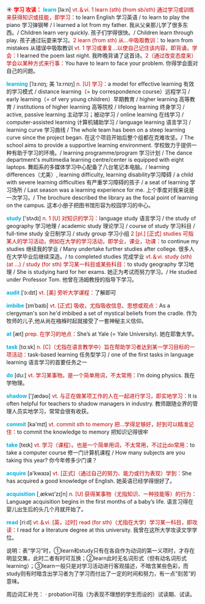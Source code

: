 ☀ <font color="red">**学习 攻读：**</font>
<font color="sky blue">**learn**</font> [lə:n] 
<font color="#c00000">vt.＆vi. 1 learn (sth) (from sb/sth) 通过学习或训练来获得知识或技能，即学习：</font>to learn English 学习英语 / to learn to play the piano 学习弹钢琴 / I learned a lot from my father. 我从父亲那儿学了很多东西。/ Children learn very quickly. 孩子们学得很快。/ Children learn through play. 孩子通过玩耍来学习。<font color="#c00000">2 learn (from sth) 从…中吸取教训：</font>to learn from mistakes 从错误中吸取教训 <font color="#c00000">vt. 1 学习或重复…以使自己记住该内容，即背诵，学会：</font>I learned the poem last night. 我昨晚背诵了这首诗。<font color="#c00000">2（通过改变态度来）学会以某种方式来行事：</font>You have to learn to face your problem. 你得学会面对自己的问题。
           
<font color="sky blue">**learning**</font> [ˈlɜ:nɪŋ; 美 ˈlɜ:rnɪŋ]
<font color="#c00000">n. [U] 学习：</font>a model for effective learning 有效的学习模式 / distance learning（= by correspondence course）远程学习 / early learning（= of very young children）早期教育 / higher learning 高等教育 / institutions of higher learning 高等院校 / lifelong learning 终身学习 / active, passive learning 主动学习；被动学习 / online learning 在线学习 / computer-assisted learning 计算机辅助学习 / language learning 语言学习 / learning curve 学习曲线 / The whole team has been on a steep learning curve since the project began. 在这个项目开始后整个组都在克难攻坚。/ The school aims to provide a supportive learning environment. 学校致力于提供一种有助于学习的环境。/ learning programme/program 学习计划 / The dance department's multimedia learning centre/center is equipped with eight laptops. 舞蹈系的多媒体学习中心配备了八台笔记本电脑。/ learning differences（尤美）, learning difficulty, learning disability学习障碍 / a child with severe learning difficulties 有严重学习障碍的孩子 / a seat of learning 学习场所 / Last season was a learning experience for me. 上个季度对我来说是一次学习。/ The brochure described the library as the focal point of learning on the campus. 这本小册子把图书馆形容为校园学习的中心。

<font color="sky blue">**study**</font> ['stʌdɪ] 
<font color="#c00000">n. 1 [U] 对知识的学习：</font>language study 语言学习 / the study of geography 学习地理 / academic study 理论学习 / course of study 学习科目 / full-time study 全日制学习 / study group 学习小组 <font color="#c00000">2 [pl.] [正式] studies 可指某人的学习活动，例如在大学的学习活动，即学业，课业，功课：</font>to continue my studies 继续我的学业 / Many undertake further studies after college. 很多人在大学毕业后继续深造。/ to completed studies 完成学业 <font color="#c00000">vt.＆vi. study (sth) (at ...) / study (for sth) 学习某一科目或某些科目：</font>to study geography 学习地理 / She is studying hard for her exams. 她正为考试而努力学习。/ He studied under Professor Tom. 他曾在汤姆教授的指导下学习。
            
<font color="sky blue">**audit**</font> [ˈɔ:dɪt]
<font color="#c00000">vt. [美] 旁听大学课程：</font>了解即可          

<font color="sky blue">**imbibe**</font> [ɪmˈbaɪb]
<font color="#c00000">vt. [正式] 吸收，尤指吸收信息、思想或观点：</font>As a clergyman's son he'd imbibed a set of mystical beliefs from the cradle. 作为牧师的儿子,他从尚在襁褓时起就接受了一套神秘主义信仰。

<font color="sky blue">**at**</font> [æt] 
<font color="#c00000">prep. 在学习的地点：</font>She’s at Yale (= Yale University). 她在耶鲁大学。

<font color="sky blue">**task**</font> [tɑːsk] 
<font color="#c00000">n. [C]（尤指在语言教学中）旨在帮助学习者达到某一学习目标的一项活动：</font>task-based learning 任务型学习 / one of the first tasks in language learning 语言学习的首要任务之一

<font color="sky blue">**do**</font> [du:] 
<font color="#c00000">vt. 学习某事物。是一个简单用词，不太常用：</font>I’m doing physics. 我在学物理。

<font color="sky blue">**shadow**</font> ['ʃædəʊ] 
<font color="#c00000">vt. 与正在做某项工作的人在一起进行学习，即实地学习：</font>It is often helpful for teachers to shadow managers in industry. 教师跟随业界的管理人员实地学习，常常会很有收获。

<font color="sky blue">**commit**</font> [kə'mɪt] 
<font color="#c00000">vt. commit sth to memory 把…学得足够好，好到可以精准记住：</font>to commit the knowledge to memory 把知识记得很牢

<font color="sky blue">**take**</font> [teɪk] 
<font color="#c00000">vt. 学习（课程）。也是一个简单用词，不太常用，不过比do常用：</font>to take a computer course 修一门计算机课程 / How many subjects are you taking this year? 你今年修多少门课？

<font color="sky blue">**acquire**</font> [ə'kwaɪə] 
<font color="#c00000">vt. [正式]（通过自己的努力、能力或行为表现）学到：</font>She has acquired a good knowledge of English. 她英语已经学得很好了。

<font color="sky blue">**acquisition**</font> [͵ækwɪ'zɪʃn] 
<font color="#c00000">n. [U] 获得某事物（尤指知识、一种技能等）的行为：</font>Language acquisition begins in the first months of a baby’s life. 语言习得在婴儿出生后的头几个月就开始了。

<font color="sky blue">**read**</font> [ri:d] 
<font color="#c00000">vt.＆vi. [英，过时] read (for sth)（尤指在大学）学习某一科目，即攻读：</font>I read for a literature degree at this university. 我曾在这所大学攻读文学学位。

说明：表“学习”时，①learn和study只有在各自作为动词的第一义项时，才存在明显交集，此时二者有时可互换；②learn此时无名词形式（但有动名词形式learning）；③learn一般只是对学习活动进行客观描述，不暗含某些色彩，而study则有时暗含出学习者为了学习而付出了一定的时间和努力，有一点“刻苦”的意味。

周边词汇补充：
· probation可指（为表现不理想的学生而设的）试读期、试读。